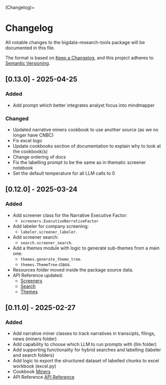 (Changelog)=
# Changelog

All notable changes to the bigdata-research-tools package will be documented in this
file.

The format is based on [Keep a Changelog](https://keepachangelog.com/en/1.1.0/),
and this project adheres to [Semantic Versioning](https://semver.org/spec/v2.0.0.html).

## [0.13.0] - 2025-04-25

### Added

* Add prompt which better integrates analyst focus into mindmapper

### Changed

* Updated narrative miners cookbook to use another source (as we no longer have CNBC)
* Fix excel logo 
* Update cookbooks section of documentation to explain why to look at the cookbook(s)
* Change ordering of docs
* Fix the labelling prompt to be the same as in thematic screener notebook
* Set the default temperature for all LLM calls to 0

## [0.12.0] - 2025-03-24

### Added

* Add screener class for the Narrative Executive Factor:
  * `screeners.ExecutiveNarrativeFactor`
* Add labeler for company screening: 
  * `labeler.screener_labeler`.
* Add screener search:
  * `search.screener_search`.
* Add a themes module with logic to generate sub-themes from a main one:
  * `themes.generate_theme_tree`.
  * `themes.ThemeTree` class.
* Resources folder moved inside the package source data.
* API Reference updated:
  * [Screeners](../docs/reference/screeners.rst)
  * [Search](../docs/reference/search.rst)
  * [Themes](../docs/reference/themes.rst)


## [0.11.0] - 2025-02-27

### Added

* Add narrative miner classes to track narratives in transcipts, filings, news (miners folder)
* Add capability to choose which LLM to run prompts with (llm folder)
* Add supporting functionality for hybrid searches and labelling (labeler and search folders)
* Add logic to export the structured dataset of labelled chunks to excel workbook (excel.py)
* Cookbook [Miners](../docs/cookbooks/miners.rst)
* API Reference [API Reference](../docs/reference/miners.rst)